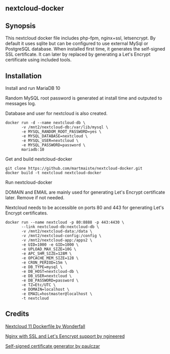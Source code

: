 ## nextcloud-docker

## Synopsis

This nextcloud docker file includes php-fpm, nginx+ssl, letsencrypt.
By default it uses sqlite but can be configured to use external MySql or PostgreSQL database.
When installed first time, it generates the self-signed SSL certificate. It can later by replaced by generating a Let's Encrypt certificate using included tools.

## Installation

Install and run MariaDB 10

Random MySQL root password is generated at install time and outputed to messages log.

Database and user for nextcloud is also created.

```
docker run -d --name nextcloud-db \
       -v /mnt2/nextcloud-db:/var/lib/mysql \
       -e MYSQL_RANDOM_ROOT_PASSWORD=yes \
       -e MYSQL_DATABASE=nextcloud \
       -e MYSQL_USER=nextcloud \
       -e MYSQL_PASSWORD=password \
       mariadb:10
```

Get and build nextcloud-docker

```
git clone https://github.com/martmaiste/nextcloud-docker.git
docker build -t nextcloud nextcloud-docker
```

Run nextcloud-docker

DOMAIN and EMAIL are mainly used for generating Let's Encrypt certificate later. Remove if not needed.

Nextcloud needs to be accessible on ports 80 and 443 for generating Let's Encrypt certificates.

```
docker run --name nextcloud -p 80:8888 -p 443:4430 \
       --link nextcloud-db:nextcloud-db \
       -v /mnt2/nextcloud-data:/data \
       -v /mnt2/nextcloud-config:/config \
       -v /mnt2/nextcloud-app:/apps2 \
       -e UID=1000 -e GID=1000 \
       -e UPLOAD_MAX_SIZE=10G \
       -e APC_SHM_SIZE=128M \
       -e OPCACHE_MEM_SIZE=128 \
       -e CRON_PERIOD=15m \
       -e DB_TYPE=mysql \
       -e DB_HOST=nextcloud-db \
       -e DB_USER=nextcloud \
       -e DB_PASSWORD=password \
       -e TZ=Etc/UTC \
       -e DOMAIN=localhost \
       -e EMAIL=hostmaster@localhost \
       -t nextcloud
```

## Credits

[Nextcloud 11 Dockerfile by Wonderfall](https://github.com/Wonderfall/dockerfiles/tree/master/nextcloud/11.0)

[Nginx with SSL and Let's Eencrypt support by ngineered](https://github.com/ngineered/nginx-php-fpm)

[Self-signed certificate generator by paulczar](https://raw.githubusercontent.com/paulczar/omgwtfssl/master/generate-certs)
